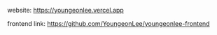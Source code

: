website: https://youngeonlee.vercel.app

frontend link: https://github.com/YoungeonLee/youngeonlee-frontend
